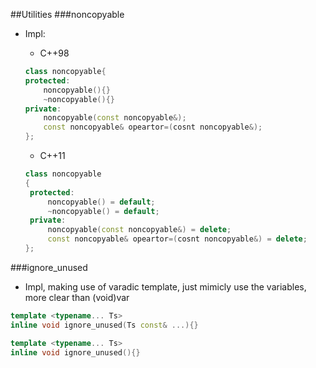 ##Utilities
###noncopyable
- Impl:
    - C++98
    ```cpp
    class noncopyable{
    protected:
        noncopyable(){}   
        ~noncopyable(){}   
    private:
        noncopyable(const noncopyable&);
        const noncopyable& opeartor=(cosnt noncopyable&);
    };
    ```   

    - C++11   
    ```cpp
    class noncopyable
    {
     protected:
         noncopyable() = default;
         ~noncopyable() = default;
     private:
         noncopyable(const noncopyable&) = delete;
         const noncopyable& opeartor=(cosnt noncopyable&) = delete;
    };

    ```

###ignore_unused
- Impl, making use of varadic template, just mimicly use the variables, more clear than (void)var
```cpp
template <typename... Ts>
inline void ignore_unused(Ts const& ...){}

template <typename... Ts>
inline void ignore_unused(){}
```
